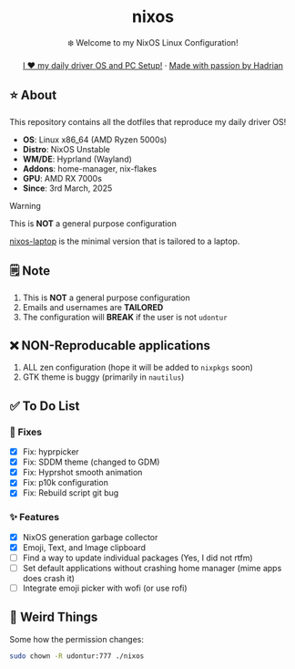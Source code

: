 <div align="center">
  <h1 align="center">nixos</h3>
  <p align="center">
    ❄️ Welcome to my NixOS Linux Configuration! 
    <br />
    <br />
    <a href="https://hadrian.cc">I ❤️ my daily driver OS and PC Setup!</a>
    ·
    <a href="https://hadrian.cc">Made with passion by Hadrian</a>
  </p>
</div>

## ⭐ About
This repository contains all the dotfiles that reproduce my daily driver OS!
- **OS**: Linux x86_64 (AMD Ryzen 5000s)
- **Distro**: NixOS Unstable
- **WM/DE**: Hyprland (Wayland)
- **Addons**: home-manager, nix-flakes
- **GPU**: AMD RX 7000s
- **Since**: 3rd March, 2025

> [!WARNING]  
> This is **NOT** a general purpose configuration

[nixos-laptop](https://github.com/udontur/nixos-laptop) is the minimal version that is tailored to a laptop. 

## 🗒️ Note
1. This is **NOT** a general purpose configuration
2. Emails and usernames are **TAILORED** 
3. The configuration will **BREAK** if the user is not ```udontur``` 

## ❌ NON-Reproducable applications
1. ALL zen configuration (hope it will be added to ```nixpkgs``` soon)
2. GTK theme is buggy (primarily in ```nautilus```)

## ✅ To Do List
### 🚧 Fixes
- [x] Fix: hyprpicker
- [x] Fix: SDDM theme (changed to GDM)
- [x] Fix: Hyprshot smooth animation
- [x] Fix: p10k configuration
- [x] Fix: Rebuild script git bug

### ✨ Features
- [x] NixOS generation garbage collector
- [x] Emoji, Text, and Image clipboard
- [ ] Find a way to update individual packages (Yes, I did not rtfm)
- [ ] Set default applications without crashing home manager (mime apps does crash it)
- [ ] Integrate emoji picker with wofi (or use rofi)

## 🤨 Weird Things
Some how the permission changes:
```bash
sudo chown -R udontur:777 ./nixos
```
